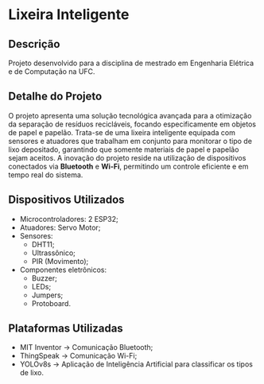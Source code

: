# Lixeira Inteligente

## Descrição
Projeto desenvolvido para a disciplina de mestrado em Engenharia Elétrica e de Computação na UFC.

## Detalhe do Projeto

O projeto apresenta uma solução tecnológica avançada para a otimização da separação de resíduos recicláveis, focando especificamente em objetos de papel e papelão. Trata-se de uma lixeira inteligente equipada com sensores e atuadores que trabalham em conjunto para monitorar o tipo de lixo depositado, garantindo que somente materiais de papel e papelão sejam aceitos. A inovação do projeto reside na utilização de dispositivos conectados via **Bluetooth** e **Wi-Fi**, permitindo um controle eficiente e em tempo real do sistema.

## Dispositivos Utilizados

- Microcontroladores: 2 ESP32;
- Atuadores: Servo Motor;
- Sensores: 
    - DHT11;
    - Ultrassônico;
    - PIR (Movimento);
- Componentes eletrônicos:
    - Buzzer;
    - LEDs;
    - Jumpers;
    - Protoboard.

## Plataformas Utilizadas

- MIT Inventor -> Comunicação Bluetooth;
- ThingSpeak -> Comunicação Wi-Fi;
- YOLOv8s -> Aplicação de Inteligência Artificial para classificar os tipos de lixo.
